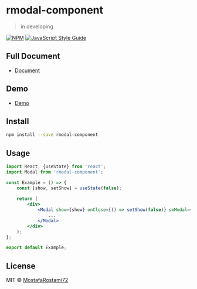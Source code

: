 # rmodal-component

> in developing

[![NPM](https://img.shields.io/npm/v/rmodal-component.svg)](https://www.npmjs.com/package/rmodal-component) [![JavaScript Style Guide](https://img.shields.io/badge/code_style-standard-brightgreen.svg)](https://standardjs.com)

## Full Document
-   [Document](https://mostafarostami72.github.io/rmodal-component/)
## Demo
-   [Demo](https://mostafarostami72.github.io/rmodal-component/)


## Install

```bash
npm install --save rmodal-component
```

## Usage

```jsx
import React, {useState} from 'react';
import Modal from 'rmodal-component';

const Example = () => {
    const [show, setShow] = useState(false);
    
    return (
        <div>
            <Modal show={show} onClose={() => setShow(false)} smModal={true} modalTitle={"modal Title"}>
                ...
            </Modal>
        </div>
    );
};

export default Example;

```

## License

MIT © [MostafaRostami72](https://github.com/MostafaRostami72)
